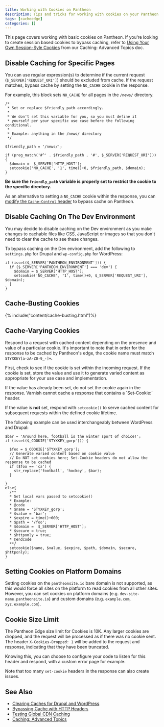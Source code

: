 ```yaml
---
title: Working with Cookies on Pantheon
description: Tips and tricks for working with cookies on your Pantheon Drupal and WordPress sites.
tags: [cacheedge]
categories: []
---
```


This page covers working with basic cookies on Pantheon. If you're looking to create session based cookies to bypass caching, refer to [Using Your Own Session-Syle Cookies](/docs/caching-advanced-topics/#using-your-own-session-style-cookies) from our Caching: Advanced Topics doc.

## Disable Caching for Specific Pages
You can use regular expression(s) to determine if the current request (`$_SERVER['REQUEST_URI']`) should be excluded from cache. If the request matches, bypass cache by setting the `NO_CACHE` cookie in the response.

For example, this block sets `NO_CACHE` for all pages in the `/news/` directory.


```
/*
 * Set or replace $friendly_path accordingly.
 *
 * We don't set this variable for you, so you must define it
 * yourself per your specific use case before the following conditional.
 *
 * Example: anything in the /news/ directory
 */

$friendly_path = '/news/';

if (preg_match('#^' . $friendly_path . '#', $_SERVER['REQUEST_URI'])) {
  $domain =  $_SERVER['HTTP_HOST'];
  setcookie('NO_CACHE', '1', time()+0, $friendly_path, $domain);
}
```


**Be sure the `friendly_path` variable is properly set to restrict the cookie to the specific directory.**


As an alternative to setting a `NO_CACHE` cookie within the response, you can [modify the `Cache-Control` header](/docs/cache-control) to bypass cache on Pantheon.

## Disable Caching On The Dev Environment

You may decide to disable caching on the Dev environment as you make changes to cachable files like CSS, JavaScript or images so that you don't need to clear the cache to see these changes.

To bypass caching on the Dev environment, add the following to `settings.php` for Drupal and `wp-config.php` for WordPress:

```
if (isset($_SERVER['PANTHEON_ENVIRONMENT'])) {
  if ($_SERVER['PANTHEON_ENVIRONMENT'] === 'dev') {
    $domain = $_SERVER['HTTP_HOST'];
    setcookie('NO_CACHE', '1', time()+0, $_SERVER['REQUEST_URI'], $domain);
  }
}
```

## Cache-Busting Cookies

{% include("content/cache-busting.html")%}

## Cache-Varying Cookies
Respond to a request with cached content depending on the presence and value of a particular cookie. It's important to note that in order for the response to be cached by Pantheon's edge, the cookie name must match `STYXKEY[a-zA-Z0-9_-]+`.

First, check to see if the cookie is set within the incoming request. If the cookie is set, store the value and use it to generate varied content as appropriate for your use case and implementation.

<Alert title="Note" type="info">
If the value has already been set, do not set the cookie again in the response. Varnish cannot cache a response that contains a `Set-Cookie:` header.

</Alert>

If the value is **not** set, respond with `setcookie()` to serve cached content for subsequent requests within the defined cookie lifetime.

The following example can be used interchangeably between WordPress and Drupal:
```
$bar = 'Around here, football is the winter sport of choice!';
if (isset($_COOKIE['STYXKEY_gorp'])) {

  $foo = $_COOKIE['STYXKEY_gorp'];
  // Generate varied content based on cookie value
  // Do NOT set cookies here; Set-Cookie headers do not allow the response to be cached
  if ($foo == 'ca') {
    str_replace('football', 'hockey', $bar);
  }

}
else{
  /**
  * Set local vars passed to setcookie()
  * Example:
  * @code
  * $name = 'STYXKEY_gorp';
  * $value = 'bar';
  * $expire = time()+600;
  * $path = '/foo';
  * $domain =  $_SERVER['HTTP_HOST'];
  * $secure = true;
  * $httponly = true;
  * @endcode
  **/
  setcookie($name, $value, $expire, $path, $domain, $secure, $httponly);
}
```

## Setting Cookies on Platform Domains
Setting cookies on the `pantheonsite.io` bare domain is not supported, as this would force all sites on the platform to read cookies from all other sites. However, you can set cookies on platform domains (e.g. `dev-site-name.pantheonsite.io`) and custom domains (e.g. `example.com`, `xyz.example.com`).

## Cookie Size Limit
The Pantheon Edge size limit for Cookies is 10K. Any larger cookies are dropped, and the request will be processed as if there was no cookie sent. The header `X-Cookies-Dropped: 1` will be added to the request and response, indicating that they have been truncated.

Knowing this, you can choose to configure your code to listen for this header and respond, with a custom error page for example.

Note that too many `set-cookie` headers in the response can also create issues.

## See Also
* [Clearing Caches for Drupal and WordPress](/docs/clear-caches/)
* [Bypassing Cache with HTTP Headers](/docs/cache-control)
* [Testing Global CDN Caching](/docs/test-global-cdn-caching/)
* [Caching: Advanced Topics](/docs/caching-advanced-topics/)
